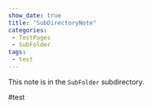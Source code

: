 ```yaml
---
show_date: true
title: "SubDirectoryNote"
categories:
 - TestPages
 - SubFolder
tags:
 - test
---
```

This note is in the `SubFolder` subdirectory.

#test

<!-- Modified 2024-03-29:00:46:28 -->
